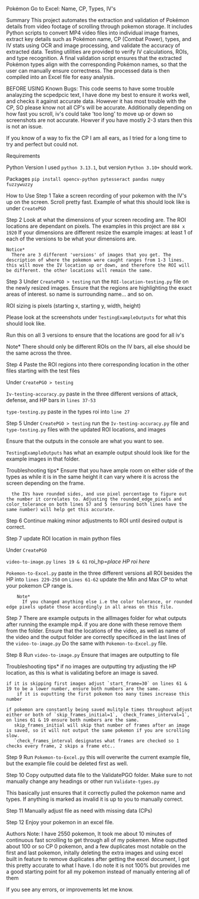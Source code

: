 Pokémon Go to Excel: Name, CP, Types, IV's

Summary
This project automates the extraction and validation of Pokémon details from video footage of scrolling through pokemon storage. It includes Python scripts to convert MP4 video files into individual image frames, extract key details such as Pokémon name, CP (Combat Power), types, and IV stats using OCR and image processing, and validate the accuracy of extracted data. Testing utilities are provided to verify IV calculations, ROIs, and type recognition. A final validation script ensures that the extracted Pokémon types align with the corresponding Pokémon names, so that the user can manually ensure correctness. The processed data is then compiled into an Excel file for easy analysis.

BEFORE USING
Known Bugs: This code seems to have some trouble analayzing the scpedpcic text, I have done my best to ensure it works well, and checks it against accurate data. However it has most trouble with the CP,
SO please know not all CP's will be accurate.
Additionally depending on how fast you scroll, iv's could take 'too long' to move up or down so screenshots are not accurate. Howver if you have mostly 2-3 stars then this is not an issue.

If you know of a way to fix the CP I am all ears, as I tried for a long time to try and perfect but could not.



Requirements

Python Version
I used `python 3.13.1`, but version `Python 3.10+` should work.

Packages
`pip install opencv-python pytesseract pandas numpy fuzzywuzzy`

How to Use
Step 1
Take a screen recording of your pokemon with the IV's up on the screen. Scroll pretty fast. 
  Example of what this should look like is under `CreatePGO`

Step 2
Look at what the dimensions of your screen recoding are. The ROI locations are dependant on pixels. The examples in this project are `884 x 1920`
If your dimensions are different resize the example images: at least 1 of each of the versions to be what your dimensions are.

    Notice*
      There are 3 different 'versions' of images that you get. The description of where the pokemon were caught ranges from 1-3 lines. this will move the IV location up or down, and therefore the ROI will be different. the other locations will remain the same.

Step 3
  Under `CreatePGO > testing` run the `ROI-location-testing.py` file on the newly resized images.
  Ensure that the regions are highlighting the exact areas of interest. so name is surrounding name... and so on.

  ROI sizing is pixels (starting x, starting y, width, height)

  Please look at the screenshots under `TestingExampleOutputs` for what this should look like.

  Run this on all 3 versions to ensure that the locations are good for all iv's

  Note*
    There should only be different ROIs on the IV bars, all else should be the same across the three.


Step 4
Paste the ROI regions into there corresponding location in the other files starting with the test files

Under `CreatePGO > testing`

`Iv-testing-accuracy.py`
paste in the three different versions of attack, defense, and HP bars in `lines 37-53`

`type-testing.py`
paste in the types roi into `line 27`


Step 5
 Under `CreatePGO > testing` run the `Iv-testing-accuracy.py` file and `type-testing.py` files with the updated ROI locations, and images

 Ensure that the outputs in the console are what you want to see.

 `TestingExampleOutputs` has what an example output should look like for the example images in that folder.

   Troubleshooting tips*
      Ensure that you have ample room on either side of the types as while it is in the same height it can vary where it is across the screen depending on the frame.

      the IVs have rounded sides, and use pixel percentage to figure out the number it correlates to. Adjusting the rounded_edge_pixels and color_tolerance on both lines 57 and 5 (ensuring both lines have the same number) will help get this accurate.
 
Step 6
  Continue making minor adjustments to ROI until desired output is correct.

Step 7
  update ROI location in main python files

  Under `CreatePGO`

 `video-to-image.py`
     `lines 19 & 61` roi_hp=*place HP roi here*

  `Pokemon-to-Excel.py`
     paste in the three different versions all ROI besides the HP into `lines 229-250`
     on `Lines 61-62` update the Min and Max CP to what your pokemon CP range is.

        Note*
          If you changed anything else i.e the color tolerance, or rounded edge pixels update those accordingly in all areas on this file.


Step 7
  There are example outputs in the allImages folder for what outputs after running the example mp4. if you are done with these remove them from the folder.
  Ensure that the locations of the video, as well as name of the video and the output folder are correctly specificed in the last lines of the  `video-to-image.py`
  Do the same with `Pokemon-to-Excel.py` file.

Step 8
  Run `video-to-image.py`
  Ensure that images are outputting to file

  Troubleshooting tips*
    if no images are outputting try adjusting the HP location, as this is what is validating before an image is saved.

    if it is skipping first images adjust `start_frame=30` on lines 61 & 19 to be a lower number, ensure both numbers are the same.
        if it is ouputting the first pokemon too many times increase this number

    if pokemon are constantly being saved mulitple times throughout adjust either or both of `skip_frames_initial=1`, `check_frames_interval=1`, on lines 61 & 19 ensure both numbers are the same.
       skip_frames_initial will skip that number of frames after an image is saved, so it will not output the same pokemon if you are scrolling slow.
       `check_frames_interval designates what frames are checked so 1 checks every frame, 2 skips a frame etc..

Step 9
 Run `Pokemon-to-Excel.py`
    this will overwrite the current example file, but the example file could be deleted first as well.

Step 10
 Copy outputted data file to the ValidatePGO folder.
 Make sure to not manually change any headings or other
 run `Validate-types.py`

 This basically just ensures that it correctly pulled the pokemon name and types. If anything is marked as invalid it is up to you to manually correct.

Step 11
Manually adjust file as need with missing data (CPs)


Step 12
 Enjoy your pokemon in an excel file.



Authors Note:
I have 2550 pokemon, It took me about 10 minutes of continuous fast scrolling to get through all of my pokemen. Mine ouputted about 100 or so CP 0 pokemon, and a few duplicates most notable on the first and last pokemon, initally deleting the extra images and using excel built in feature to remove duplicates after getting the excel document, I got this pretty accurate to what I have. I do note it is not 100% but provides me a good starting point for all my pokemon instead of manually entering all of them

If you see any errors, or improvements let me know.